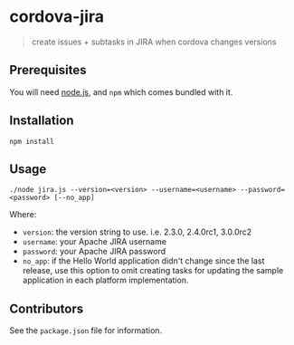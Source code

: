 # cordova-jira

> create issues + subtasks in JIRA when cordova changes versions

## Prerequisites

You will need [node.js](http://nodejs.org), and `npm` which comes bundled with it.

## Installation

    npm install

## Usage

    ./node jira.js --version=<version> --username=<username> --password=<password> [--no_app]

Where:

 - `version`: the version string to use. i.e. 2.3.0, 2.4.0rc1, 3.0.0rc2
 - `username`: your Apache JIRA username
 - `password`: your Apache JIRA password
 - `no_app`: if the Hello World application didn't change since the last release, use this option to omit creating tasks for updating the sample application in each platform implementation.

## Contributors

See the `package.json` file for information.

